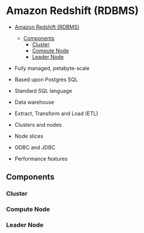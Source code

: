 # Amazon Redshift (RDBMS)

- [Amazon Redshift (RDBMS)](#amazon-redshift-rdbms)
  - [Components](#components)
    - [Cluster](#cluster)
    - [Compute Node](#compute-node)
    - [Leader Node](#leader-node)

- Fully managed, petabyte-scale
- Based upon Postgres SQL
- Standard SQL language
- Data warehouse
- Extract, Transform and Load (ETL)
- Clusters and nodes
- Node slices
- ODBC and JDBC
- Performance features

## Components

### Cluster

### Compute Node

### Leader Node


